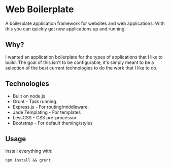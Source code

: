 # Web Boilerplate

A boilerplate application framework for websites and web applications. With this you can quickly get new applications up and running.

## Why?

I wanted an application boilerplate for the types of applications that I like to build. The goal of this isn't to be configurable, it's simply meant to be a selection of the best current technologies to do the work that I like to do.

## Technologies

* Built on node.js
* Grunt - Task running.
* Express.js - For routing/middleware.
* Jade Templating - For templates
* LessCSS - CSS pre-processor
* Bootstrap - For default theming/styles


## Usage

Install everything with:

```
npm install && grunt
```
